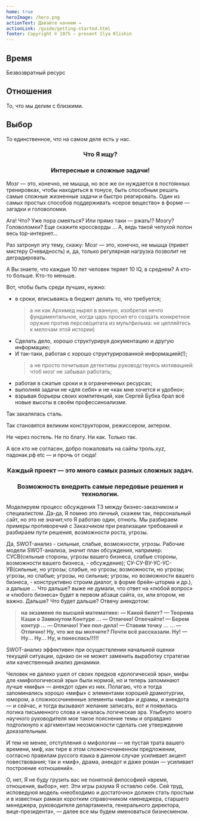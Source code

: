 ```yaml
---
home: true
heroImage: /hero.png
actionText: Давайте начнем →
actionLink: /guide/getting-started.html
footer: Copyright © 1975 — present Ilya Klishin
---
```


<!-- <div style="text-align: center">
  <Bit/>
</div> -->

<div class="features">
  <div class="feature">
    <h2>Время</h2>
    <p>Безвозвратный ресурс</p>
  </div>
  <div class="feature">
    <h2>Отношения</h2>
    <p>То, что мы делим с близкими.</p>
  </div>
  <div class="feature">
    <h2>Выбор</h2>
    <p>То единственное, что на самом деле есть у нас.</p>
  </div>
</div>
<div style="text-align: center">
  <h3>Что Я ищу?</h3>
  <h3>Интересные и сложные задачи!</h3>
</div>
<div style="text-align: center">
  <p style="text-align: left">Мозг — это, конечно, не мышца, но все же он нуждается в постоянных тренировках, чтобы находиться в тонусе, быть способным решать самые сложные жизненные задачи и быстро реагировать. Один из самых простых способов поддерживать «серое вещество» в форме — загадки и головоломки.</p>
  <p style="text-align: left">Ага! Что? Уже пора смеяться? Или прямо таки  —  ржать!? Мозгу? Головоломки? Еще скажите кроссворды ... А, ведь такой чепухой полон весь top-интернет...</p>
  <p style="text-align: left">Раз затронул эту тему, скажу: Мозг — это, конечно, не мышца (привет мистеру Очевидность) и, да, только регулярная нагрузка позволит не деградировать.</p>
  <p style="text-align: left">А Вы знаете, что каждые 10 лет человек теряет 10 IQ, в среднем? А кто-то больше. Кто-то меньше.</p>
  <p style="text-align: left">Вот, чтобы быть среди лучших, нужно:</p>
  <ul>
    <li style="text-align: left">в сроки, вписываясь в бюджет делать то, что требуется;</li>
    <blockquote style="text-align: left">а ни как Архимед нырял в ванную, изобретая нечто фундаментальное, когда царь просил его создать конкретное оружие против персов(цитата из мультфильма: не цепляйтесь к мелочам этой истории)</blockquote>
    <li style="text-align: left">Сделать дело, хорошо структурируя документацию и другую информацию;</li>
    <li style="text-align: left">И так-таки, работая с хорошо структурированной информацией(!);</li>
    <blockquote style="text-align: left">а не просто почитывая детективы руководствуясь мотивацией: чтоб мозг не забывал работать;</blockquote>
    <li style="text-align: left">работая в сжатые сроки и в ограниченных ресурсах;</li>
    <li style="text-align: left">выполняя задачи не «для себя» и не «как мне хочется и удобно»;</li>
    <li style="text-align: left">взрывая борьеры своих компитенций, как Сергей Бубка брал всё новые высоты в своём профессиноализме.</li>
    </ul>
    <p style="text-align: left">Так закалялась сталь.</p>
    <p style="text-align: left">Так становятся великим конструктором, режиссером, актером.</p>
    <p style="text-align: left">Не через постель. Не по блату. Ни как. Только так.</p>
    <p style="text-align: left">А все кто не согласен, добро пожаловать на сайты троль.xyz, падонак.рф etc — и прочь от сюда!</p>
</div>
<div style="text-align: center">
  <h3>Каждый проект — это много самых разных сложных задач.</h3>
  <h3>Возможность внедрить самые передовые решения и технологии.</h3>
  <p style="text-align: left">Моделируем процесс обсуждения ТЗ между бизнес-заказчиком и специалистом. Да-да, Я помню это личный, скажем так, персональный сайт, но это не значит,что Я работаю один, отнють. Мы разбираем примеры противоречий с Заказчиком при реализации требований и разбираем пути решения, возможности роста, угрозы.</p>
  <p style="text-align: left">Да, SWOT-анализ - сильные, слабые, возможности, угрозы. Рабочие модели SWOT-анализа, значит план обсуждения, например: СУСВ(сильные стороны, угрозы вашего бизнеса, слабые стороны, возможности вашего бизнеса, - обсуждение); СУ-СУ-ВУ-УС-УС-УВ(сильные, но угрозы; слабые, но угрозы; возможности, но угрозы; угрозы, но слабые; угрозы, но сильные; угрозы, но возможности вашего бизнеса, - конструктивно строим диалог, в форме брейн-шторма и др.), а дальше ... Что дальше? выже не думали, что ответ на «любой вопрос» и «любого бизнеса» будет в первом абзаце сайта, ох, или втором, не важно. Дальше? Что будет дальше? Отвечу анекдотом:
  </p>
<blockquote style="text-align: left">
<strong>на экзамене по высшей математике: — Какой билет?  —  Теорема Каши о Замкнутом Контуре ...  —  Отлично! Отвечайте!  —  Берем контур ... — Отлично! Уже пол-дела! — Ставим точку ... ... — Отлично! Ну, что же вы молчите? Почти всё рассказали. Ну! — Ну... Ну... Ну, и понеслась!!!!!</strong>
</blockquote>
  <p style="text-align: left">SWOT-анализ эффективен при осуществлении начальной оценки текущей ситуации, однако он не может заменить выработку стратегии или качественный анализ динамики.</p>
  <p style="text-align: left">Человек не далеко ушел от своих предков «дологической эры», мифы для «мифологической эры» были нормой, но и теперь запоминают лучше «мифы» — анекдот один из них. Полагаю, что и тогда запоминались хорошо «мифы» с элементами хорошей драмотургии, юмором, а сложносочиненные элементы «мифа» и драмы, и анекдота — и сейчас, и тогда вызывают желание записать, вот и появилась логика письменного слова и началась логическая эра. Улыбнуло моего научного руководителя мое такое пояснение темы и оправдано подтолкнуло к аргкментам неозможности сделать сие утверждение доказательным.</p>
  <p style="text-align: left">И тем не менее, отступления о мифологии — не пустая трата вашего времени, миф, как тире в этом сложночочиненном предложении, согласно правилам руссого языка в данном случае усиливает акцент повествования; так и «миф», драма, анекдот и даже роман — усиливает построение «отношений».</p>
  <p style="text-align: left">О, нет, Я не буду грузить вас не понятной философией «время, отношения, выбор», нет. Эти игры разума Я оставлю себе. Сей труд, исповедуюя модель «необходимо и достаточно» должен стать простым и в известных рамках коротким справочником «менеджера, старшего менеджера, руководителя департамента, генерального директора, вице-президента»,  —  далее все мы будем именоваться бизнесменом.</p>
</div>
 
 